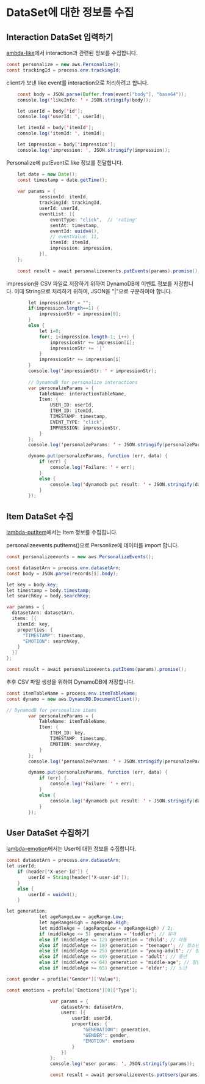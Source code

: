 # DataSet에 대한 정보를 수집

## Interaction DataSet 입력하기

[ambda-like](https://github.com/kyopark2014/emotion-garden/blob/main/lambda-like/index.js)에서 interaction과 관련된 정보를 수집합니다.

```java
const personalize = new aws.Personalize();
const trackingId = process.env.trackingId;
```

client가 보낸 like event를 interaction으로 처리하려고 합니다.

```java
    const body = JSON.parse(Buffer.from(event["body"], "base64"));
    console.log('likeInfo: ' + JSON.stringify(body));

    let userId = body['id'];
    console.log('userId: ', userId);

    let itemId = body['itemId'];
    console.log('itemId: ', itemId);

    let impression = body['impression'];
    console.log('impression: ', JSON.stringify(impression));
```    

Personalize에 putEvent로 like 정보를 전달합니다.

```java
    let date = new Date();
    const timestamp = date.getTime();
    
    var params = {            
            sessionId: itemId,
            trackingId: trackingId,
            userId: userId,
            eventList: [{
                eventType: "click",  // 'rating'
                sentAt: timestamp,
                eventId: uuidv4(),
                // eventValue: 11,                
                itemId: itemId,
                impression: impression,
            }],
    };
    
    const result = await personalizeevents.putEvents(params).promise();
```    
    

impression을 CSV 파일로 저장하기 위하여 DynamoDB에 이벤트 정보를 저장합니다. 이때 String으로 처리하기 위하여, JSON을 "|"으로 구분하여야 합니다. 

```java
        let impressionStr = "";
        if(impression.length==1) {
            impressionStr = impression[0];
        }
        else {
            let i=0;
            for(; i<impression.length-1; i++) {                
                impressionStr += impression[i];    
                impressionStr += '|'
            }
            impressionStr += impression[i]
        }
        console.log('impressionStr: ' + impressionStr);
        
        // DynamodB for personalize interactions
        var personalzeParams = {
            TableName: interactionTableName,
            Item: {
                USER_ID: userId,
                ITEM_ID: itemId,
                TIMESTAMP: timestamp,
                EVENT_TYPE: "click",
                IMPRESSION: impressionStr,
            }
        };
        console.log('personalzeParams: ' + JSON.stringify(personalzeParams));

        dynamo.put(personalzeParams, function (err, data) {
            if (err) {
                console.log('Failure: ' + err);
            }
            else {
                console.log('dynamodb put result: ' + JSON.stringify(data));
            }
        });
```

## Item DataSet 수집

[lambda-putItem](https://github.com/kyopark2014/emotion-garden/blob/main/lambda-putItem/index.js)에서는 Item 정보를 수집힙니다.

personalizeevents.putItems()으로 Personlize에 데이터를 import 합니다.

```java
const personalizeevents = new aws.PersonalizeEvents();

const datasetArn = process.env.datasetArn;
const body = JSON.parse(records[i].body);

let key = body.key;
let timestamp = body.timestamp;
let searchKey = body.searchKey;

var params = {
  datasetArn: datasetArn,
  items: [{
    itemId: key,
    properties: {
      "TIMESTAMP": timestamp,
      "EMOTION": searchKey,
    }
  }]
};

const result = await personalizeevents.putItems(params).promise();
```            

추후 CSV 파일 생성을 위하여 DynamoDB에 저장합니다.

```java
const itemTableName = process.env.itemTableName;
const dynamo = new aws.DynamoDB.DocumentClient();

// DynamodB for personalize items
        var personalzeParams = {
            TableName: itemTableName,
            Item: {
                ITEM_ID: key,
                TIMESTAMP: timestamp,
                EMOTION: searchKey,
            }
        };
        console.log('personalzeParams: ' + JSON.stringify(personalzeParams));

        dynamo.put(personalzeParams, function (err, data) {
            if (err) {
                console.log('Failure: ' + err);
            }
            else {
                console.log('dynamodb put result: ' + JSON.stringify(data));
            }
        });
```        

 ## User DataSet 수집하기 

[lambda-emotion](https://github.com/kyopark2014/emotion-garden/blob/main/lambda-emotion/index.js)에서는 User에 대한 정보를 수집합니다.

```java
const datasetArn = process.env.datasetArn;
let userId;
    if (header['X-user-id']) {
        userId = String(header['X-user-id']);
    }
    else {
        userId = uuidv4();
    }

let generation;
            let ageRangeLow = ageRange.Low;
            let ageRangeHigh = ageRange.High;
            let middleAge = (ageRangeLow + ageRangeHigh) / 2;
            if (middleAge <= 5) generation = 'toddler'; // 유아
            else if (middleAge <= 12) generation = 'child'; // 아동
            else if (middleAge <= 18) generation = 'teenager'; // 청소년
            else if (middleAge <= 25) generation = 'young-adult'; // 청년
            else if (middleAge <= 49) generation = 'adult'; // 중년
            else if (middleAge <= 64) generation = 'middle-age'; // 장년
            else if (middleAge >= 65) generation = 'elder'; // 노년

const gender = profile['Gender']['Value'];

const emotions = profile['Emotions'][0]['Type'];

                var params = {
                    datasetArn: datasetArn,
                    users: [{
                        userId: userId,
                        properties: {
                            "GENERATION": generation,
                            "GENDER": gender,
                            "EMOTION": emotions
                        }
                    }]
                };
                console.log('user params: ', JSON.stringify(params));

                const result = await personalizeevents.putUsers(params).promise(); 
```
